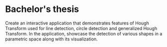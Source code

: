 # Bachelor's thesis

Create an interactive application that demonstrates features of Hough Transform used for line detection, circle detection and generalized Hough Transform. 
In the application, showcase the detection of various shapes in a parametric space along with its visualization.
